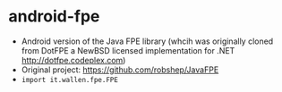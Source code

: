 # android-fpe

* Android version of the Java FPE library (whcih was originally cloned from DotFPE a NewBSD licensed implementation for .NET http://dotfpe.codeplex.com)
* Original project: https://github.com/robshep/JavaFPE
* `import it.wallen.fpe.FPE`
